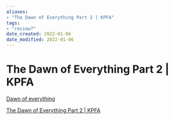 ```yaml
---
aliases: 
- "The Dawn of Everything Part 2 | KPFA"
tags: 
- "review?"
date_created: 2022-01-06
date_modified: 2022-01-06
---
```


# The Dawn of Everything Part 2 | KPFA

[Dawn of everything](dawn_of_everything_graeber_wengrow.md)

[The Dawn of Everything Part 2 | KPFA](https://kpfa.org/episode/against-the-grain-november-16-2021/)
